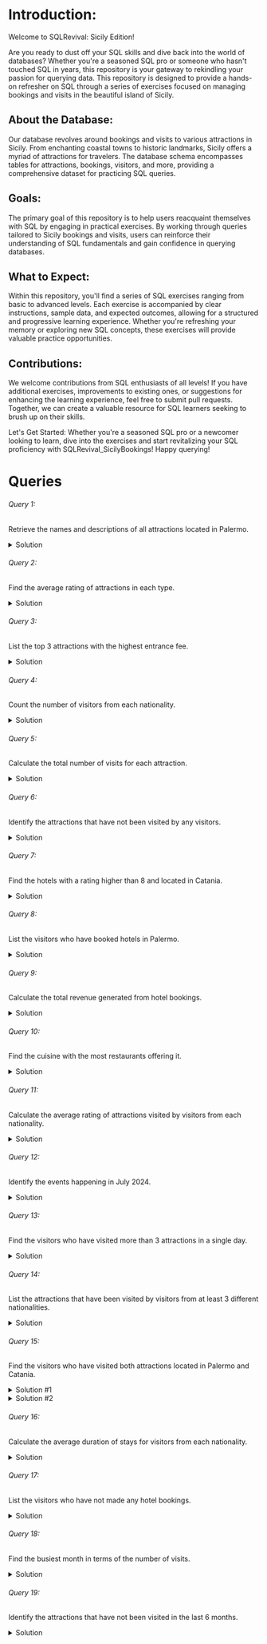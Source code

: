# Introduction:

Welcome to SQLRevival: Sicily Edition!

Are you ready to dust off your SQL skills and dive back into the world of databases? Whether you're a seasoned SQL pro or someone who hasn't touched SQL in years, this repository is your gateway to rekindling your passion for querying data. This repository is designed to provide a hands-on refresher on SQL through a series of exercises focused on managing bookings and visits in the beautiful island of Sicily.

## About the Database:
Our database revolves around bookings and visits to various attractions in Sicily. From enchanting coastal towns to historic landmarks, Sicily offers a myriad of attractions for travelers. The database schema encompasses tables for attractions, bookings, visitors, and more, providing a comprehensive dataset for practicing SQL queries.

## Goals:
The primary goal of this repository is to help users reacquaint themselves with SQL by engaging in practical exercises. By working through queries tailored to Sicily bookings and visits, users can reinforce their understanding of SQL fundamentals and gain confidence in querying databases.

## What to Expect:
Within this repository, you'll find a series of SQL exercises ranging from basic to advanced levels. Each exercise is accompanied by clear instructions, sample data, and expected outcomes, allowing for a structured and progressive learning experience. Whether you're refreshing your memory or exploring new SQL concepts, these exercises will provide valuable practice opportunities.

## Contributions:
We welcome contributions from SQL enthusiasts of all levels! If you have additional exercises, improvements to existing ones, or suggestions for enhancing the learning experience, feel free to submit pull requests. Together, we can create a valuable resource for SQL learners seeking to brush up on their skills.

Let's Get Started:
Whether you're a seasoned SQL pro or a newcomer looking to learn, dive into the exercises and start revitalizing your SQL proficiency with SQLRevival_SicilyBookings! Happy querying!

# Queries

###### Query 1:
Retrieve the names and descriptions of all attractions located in Palermo.

<details>
<summary>Solution</summary>

```sql
SELECT attraction_name, description
FROM attractions
WHERE location = "Palermo"
```
</details>

###### Query 2:
Find the average rating of attractions in each type.

<details>
<summary>Solution</summary>

```sql
SELECT avg(rating) as average_rating
FROM attractions
GROUP BY attraction_type
```
</details>

###### Query 3:
List the top 3 attractions with the highest entrance fee.

<details>
<summary>Solution</summary>
 
```sql
SELECT * FROM attractions
ORDER BY entrance_fee DESC
LIMIT 3
```
</details>

###### Query 4:
Count the number of visitors from each nationality.

<details>
<summary>Solution</summary>
 
```sql
SELECT nationality, COUNT(*) as num_visitors
FROM visitors
GROUP BY nationality
```
</details>

###### Query 5:
Calculate the total number of visits for each attraction.

<details>
<summary>Solution</summary>
 
```sql
SELECT attraction_id, COUNT(*) as num_visits
FROM visits
GROUP BY attraction_id
```
</details>

###### Query 6:
Identify the attractions that have not been visited by any visitors.

<details>
<summary>Solution</summary>
 
```sql
SELECT * FROM attractions
WHERE attraction_id NOT IN (SELECT attraction_id FROM visits)
```
</details>

###### Query 7:
Find the hotels with a rating higher than 8 and located in Catania.

<details>
<summary>Solution</summary>
 
```sql
SELECT * FROM hotels
WHERE rating > 8 AND location = "Catania"
```
</details>

###### Query 8:
List the visitors who have booked hotels in Palermo.

<details>
<summary>Solution</summary>
 
```sql
SELECT V.* FROM visitors V, bookings B, hotels H
WHERE V.visitor_id = B.visitor_id
AND B.hotel_id = H.hotel_id
AND B.hotel_id IN (SELECT hotel_id FROM hotels WHERE location = "Palermo")
```
</details>

###### Query 9:
Calculate the total revenue generated from hotel bookings.

<details>
<summary>Solution</summary>
 
```sql
SELECT SUM(price) as total_revenue
FROM bookings
```
</details>

###### Query 10:
Find the cuisine with the most restaurants offering it.

<details>
<summary>Solution</summary>
 
```sql
SELECT C.*, COUNT(*) as num_restaurants_offering
FROM restaurants R, local_cuisine C
WHERE R.cuisine_id = C.cuisine_id
GROUP BY C.cuisine_id
ORDER BY COUNT(*) DESC
LIMIT 1
```
</details>

###### Query 11:
Calculate the average rating of attractions visited by visitors from each nationality.

<details>
<summary>Solution</summary>
 
```sql
SELECT VTORS.nationality, avg(A.rating) as average_rating
FROM attractions A, visitors VTORS, visits VS
WHERE A.attraction_id = VS.attraction_id AND VS.visitor_id = VTORS.visitor_id
GROUP BY VTORS.nationality
```
</details>

###### Query 12:
Identify the events happening in July 2024.

<details>
<summary>Solution</summary>
 
```sql
SELECT * FROM events
WHERE MONTH(date) = 7 AND YEAR(date) = 2024
```
</details>

###### Query 13:

Find the visitors who have visited more than 3 attractions in a single day.

<details>
<summary>Solution</summary>
 
```sql
SELECT V.*, COUNT(DISTINCT VI.attraction_id) as num_attractions_visited
FROM visitors V, visits VI
WHERE V.visitor_id = VI.visitor_id
GROUP BY V.visitor_id, V.first_name, V.last_name, VI.visit_date
HAVING num_attractions_visited > 3
```
</details>

###### Query 14:
List the attractions that have been visited by visitors from at least 3 different nationalities.

<details>
<summary>Solution</summary>
 
```sql
SELECT A.*, COUNT(DISTINCT V.nationality) as num_visitors_nationalities
FROM attractions A, visitors V, visits VI
WHERE VI.visitor_id = V.visitor_id AND A.attraction_id = VI.attraction_id
GROUP BY A.attraction_id, A.attraction_name, A.attraction_type, A.description, A.location, A.opening_hours, A.entrance_fee, A.rating # without V.nationality
HAVING num_visitors_nationalities >= 3
```
</details>

###### Query 15:
Find the visitors who have visited both attractions located in Palermo and Catania.

<details>
<summary>Solution #1</summary>
 
```sql
(SELECT V.*
FROM visitors V, visits VI, attractions A
WHERE V.visitor_id = VI.visitor_id
AND VI.attraction_id IN (SELECT attraction_id FROM attractions WHERE location = "Palermo"))
INTERSECT
(SELECT V.*
FROM visitors V, visits VI, attractions A
WHERE V.visitor_id = VI.visitor_id
AND VI.attraction_id IN (SELECT attraction_id FROM attractions WHERE location = "Catania"))
```
</details>

<details>
<summary>Solution #2</summary>
 
```sql
SELECT V.*
FROM visitors V
JOIN visits VI ON V.visitor_id = VI.visitor_id
JOIN attractions A ON VI.attraction_id = A.attraction_id
WHERE A.location = 'Palermo'
AND V.visitor_id IN (
    SELECT visitor_id
    FROM visits
    JOIN attractions ON visits.attraction_id = attractions.attraction_id
    WHERE location = 'Catania'
);
```
</details>

###### Query 16:
Calculate the average duration of stays for visitors from each nationality.

<details>
<summary>Solution</summary>
 
```sql
SELECT nationality, avg(DATEDIFF(check_out_date, check_in_date)) as average_duration_stays
FROM bookings B JOIN visitors V ON B.visitor_id = V.visitor_id
GROUP BY nationality
```
</details>

###### Query 17:
List the visitors who have not made any hotel bookings.

<details>
<summary>Solution</summary>
 
```sql
SELECT V.*
FROM visitors V
WHERE V.visitor_id NOT IN (SELECT visitor_id FROM bookings)
```
</details>

###### Query 18:
Find the busiest month in terms of the number of visits.

<details>
<summary>Solution</summary>
 
```sql
SELECT MONTH(VI.visit_date), COUNT(*) as num_visits
FROM visits VI
GROUP BY MONTH(VI.visit_date)
ORDER BY num_visits DESC
LIMIT 1
```
</details>

###### Query 19:
Identify the attractions that have not been visited in the last 6 months.

<details>
<summary>Solution</summary>
 
```sql
SELECT *
FROM attractions A LEFT JOIN visits VI
ON A.attraction_id = VI.attraction_id
WHERE Vi.visit_date IS NULL OR VI.visit_date < DATE_SUB(NOW(), INTERVAL 6 MONTH)
```
</details>